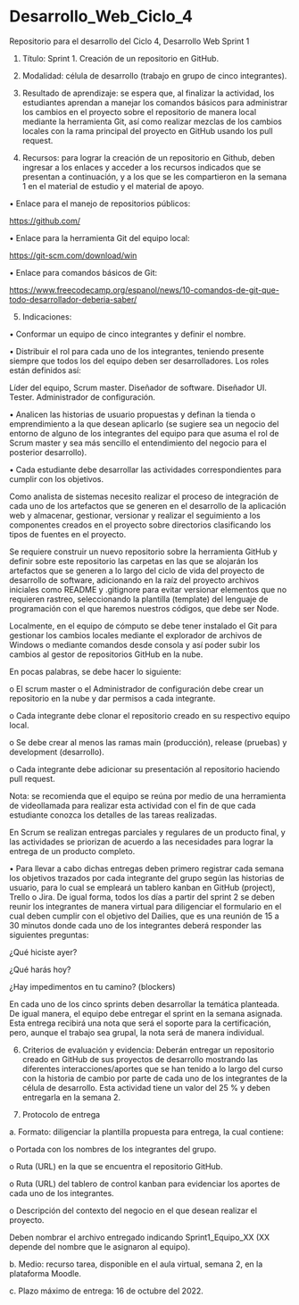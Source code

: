 # Desarrollo_Web_Ciclo_4
Repositorio para el desarrollo del Ciclo 4, Desarrollo Web
Sprint 1
1. Título: Sprint 1. Creación de un repositorio en GitHub.

2. Modalidad: célula de desarrollo (trabajo en grupo de cinco integrantes).

3. Resultado de aprendizaje: se espera que, al finalizar la actividad, los estudiantes aprendan a manejar los comandos básicos para administrar los cambios en el proyecto sobre el repositorio de manera local mediante la herramienta Git, así como realizar mezclas de los cambios locales con la rama principal del proyecto en GitHub usando los pull request.

4. Recursos: para lograr la creación de un repositorio en Github, deben ingresar a los enlaces y acceder a los recursos indicados que se presentan a continuación, y a los que se les compartieron en la semana 1 en el material de estudio y el material de apoyo.

• Enlace para el manejo de repositorios públicos:

https://github.com/

• Enlace para la herramienta Git del equipo local:

https://git-scm.com/download/win

• Enlace para comandos básicos de Git:

https://www.freecodecamp.org/espanol/news/10-comandos-de-git-que-todo-desarrollador-deberia-saber/


5. Indicaciones:

• Conformar un equipo de cinco integrantes y definir el nombre.

• Distribuir el rol para cada uno de los integrantes, teniendo presente siempre que todos los del equipo deben ser desarrolladores. Los roles están definidos así:

Líder del equipo, Scrum master.
Diseñador de software.
Diseñador UI.
Tester.
Administrador de configuración.

• Analicen las historias de usuario propuestas y definan la tienda o emprendimiento a la que desean aplicarlo (se sugiere sea un negocio del entorno de alguno de los integrantes del equipo para que asuma el rol de Scrum master y sea más sencillo el entendimiento del negocio para el posterior desarrollo).

• Cada estudiante debe desarrollar las actividades correspondientes para cumplir con los objetivos.

Como analista de sistemas necesito realizar el proceso de integración de cada uno de los artefactos que se generen en el desarrollo de la aplicación web y almacenar, gestionar, versionar y realizar el seguimiento a los componentes creados en el proyecto sobre directorios clasificando los tipos de fuentes en el proyecto.

Se requiere construir un nuevo repositorio sobre la herramienta GitHub y definir sobre este repositorio las carpetas en las que se alojarán los artefactos que se generen a lo largo del ciclo de vida del proyecto de desarrollo de software, adicionando en la raíz del proyecto archivos iniciales como README y .gitignore para evitar versionar elementos que no requieren rastreo, seleccionando la plantilla (template) del lenguaje de programación con el que haremos nuestros códigos, que debe ser Node.


Localmente, en el equipo de cómputo se debe tener instalado el Git para gestionar los cambios locales mediante el explorador de archivos de Windows o mediante comandos desde consola y así poder subir los cambios al gestor de repositorios GitHub en la nube.

En pocas palabras, se debe hacer lo siguiente:

o El scrum master o el Administrador de configuración debe crear un repositorio en la nube y dar permisos a cada integrante.

o Cada integrante debe clonar el repositorio creado en su respectivo equipo local.

o Se debe crear al menos las ramas main (producción), release (pruebas) y development (desarrollo).

o Cada integrante debe adicionar su presentación al repositorio haciendo pull request.

Nota: se recomienda que el equipo se reúna por medio de una herramienta de videollamada para realizar esta actividad con el fin de que cada estudiante conozca los detalles de las tareas realizadas.

En Scrum se realizan entregas parciales y regulares de un producto final, y las actividades se priorizan de acuerdo a las necesidades para lograr la entrega de un producto completo.

• Para llevar a cabo dichas entregas deben primero registrar cada semana los objetivos trazados por cada integrante del grupo según las historias de usuario, para lo cual se empleará un tablero kanban en GitHub (project), Trello o Jira. De igual forma, todos los días a partir del sprint 2 se deben reunir los integrantes de manera virtual para diligenciar el formulario en el cual deben cumplir con el objetivo del Dailies, que es una reunión de 15 a 30 minutos donde cada uno de los integrantes deberá responder las siguientes preguntas:

¿Qué hiciste ayer?

¿Qué harás hoy?

¿Hay impedimentos en tu camino? (blockers)

En cada uno de los cinco sprints deben desarrollar la temática planteada. De igual manera, el equipo debe entregar el sprint en la semana asignada. Esta entrega recibirá una nota que será el soporte para la certificación, pero, aunque el trabajo sea grupal, la nota será de manera individual.

6. Criterios de evaluación y evidencia: Deberán entregar un repositorio creado en GitHub de sus proyectos de desarrollo mostrando las diferentes interacciones/aportes que se han tenido a lo largo del curso con la historia de cambio por parte de cada uno de los integrantes de la célula de desarrollo. Esta actividad tiene un valor del 25 % y deben entregarla en la semana 2.

7. Protocolo de entrega

a. Formato: diligenciar la plantilla propuesta para entrega, la cual contiene:

o Portada con los nombres de los integrantes del grupo.

o Ruta (URL) en la que se encuentra el repositorio GitHub.

o Ruta (URL) del tablero de control kanban para evidenciar los aportes de cada uno de los integrantes.

o Descripción del contexto del negocio en el que desean realizar el proyecto.

Deben nombrar el archivo entregado indicando Sprint1_Equipo_XX (XX depende del nombre que le asignaron al equipo).

b. Medio: recurso tarea, disponible en el aula virtual, semana 2, en la plataforma Moodle.

c. Plazo máximo de entrega: 16 de octubre del 2022.
